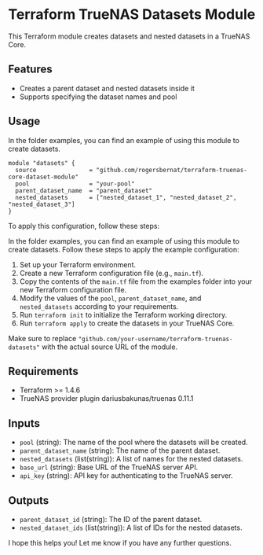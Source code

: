 # Terraform TrueNAS Datasets Module

This Terraform module creates datasets and nested datasets in a TrueNAS Core.

## Features

- Creates a parent dataset and nested datasets inside it
- Supports specifying the dataset names and pool

## Usage

In the folder examples, you can find an example of using this module to create datasets.

```hcl
module "datasets" {
  source               = "github.com/rogersbernat/terraform-truenas-core-dataset-module"
  pool                 = "your-pool"
  parent_dataset_name  = "parent_dataset"
  nested_datasets      = ["nested_dataset_1", "nested_dataset_2", "nested_dataset_3"]
}
```

To apply this configuration, follow these steps:

In the folder examples, you can find an example of using this module to create datasets. Follow these steps to apply the example configuration:

1. Set up your Terraform environment.
2. Create a new Terraform configuration file (e.g., `main.tf`).
3. Copy the contents of the `main.tf` file from the examples folder into your new Terraform configuration file.
4. Modify the values of the `pool`, `parent_dataset_name`, and `nested_datasets` according to your requirements.
5. Run `terraform init` to initialize the Terraform working directory.
6. Run `terraform apply` to create the datasets in your TrueNAS Core.

Make sure to replace `"github.com/your-username/terraform-truenas-datasets"` with the actual source URL of the module.

## Requirements

- Terraform >= 1.4.6
- TrueNAS provider plugin dariusbakunas/truenas 0.11.1

## Inputs

- `pool` (string): The name of the pool where the datasets will be created.
- `parent_dataset_name` (string): The name of the parent dataset.
- `nested_datasets` (list(string)): A list of names for the nested datasets.
- `base_url` (string): Base URL of the TrueNAS server API.
- `api_key` (string): API key for authenticating to the TrueNAS server.

## Outputs

- `parent_dataset_id` (string): The ID of the parent dataset.
- `nested_dataset_ids` (list(string)): A list of IDs for the nested datasets.

I hope this helps you! Let me know if you have any further questions.
